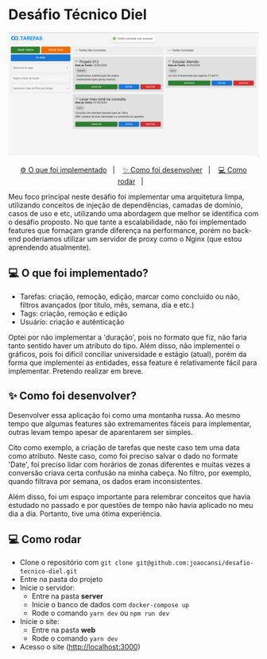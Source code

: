 # Desáfio Técnico Diel

<p align="center">
 <img src=".github/assets.png" width="750px" />
</p>

<p align="center">
 <a href="#-o-que-foi-implementado">⚙️ O que foi implementado</a>&nbsp;&nbsp;&nbsp;|&nbsp;&nbsp;&nbsp;
 <a href="#-como-foi-desenvolver">✨ Como foi desenvolver</a>&nbsp;&nbsp;&nbsp;|&nbsp;&nbsp;&nbsp;
 <a href="#-como-rodar">💻 Como rodar</a>&nbsp;&nbsp;&nbsp;|&nbsp;&nbsp;&nbsp;
</p> 

Meu foco principal neste desáfio foi implementar uma arquitetura limpa, utilizando conceitos de injeção de dependências, camadas de domínio, casos de uso e etc, utilizando uma abordagem que melhor se identifica com o desáfio proposto. No que tante a escalabilidade, não foi implementado features que fornaçam grande diferença na performance, porém no back-end poderiamos utilizar um servidor de proxy como o Nginx (que estou aprendendo atualmente).
 
## 💻 O que foi implementado?

- Tarefas: criação, remoção, edição, marcar como concluído ou não, filtros avançados (por título, mês, semana, dia e etc.)
- Tags: criação, remoção e edição
- Usuário: criação e autênticação

Optei por não implementar a 'duração', pois no formato que fiz, não faria tanto sentido haver um atributo do tipo. Além disso, não implementei o gráficos, pois foi difícil conciliar universidade e estágio (atual), porém da forma que implementei as entidades, essa feature é relativamente fácil para implementar. Pretendo realizar em breve. 

## ✨ Como foi desenvolver?

Desenvolver essa aplicação foi como uma montanha russa. Ao mesmo tempo que algumas features são extremamentes fáceis para implementar, outras levam tempo apesar de aparentarem ser simples. 

Cito como exemplo, a criação de tarefas que neste caso tem uma data como atributo. Neste caso, como foi preciso salvar o dado no formate 'Date', foi preciso lidar com horários de zonas diferentes e muitas vezes a conversão criava certa confusão na minha cabeça. No filtro, por exemplo, quando filtrava por semana, os dados eram inconsistentes.

Além disso, foi um espaço importante para relembrar conceitos que havia estudado no passado e por questões de tempo não havia aplicado no meu dia a dia. Portanto, tive uma ótima experiência.

## 💻 Como rodar

- Clone o repositório com `git clone git@github.com:joaocansi/desafio-tecnico-diel.git`
- Entre na pasta do projeto
- Inicie o servidor:
  - Entre na pasta **server**
  - Inicie o banco de dados com `docker-compose up`
  - Rode o comando `yarn dev` ou `npm run dev`
- Inicie o site:
  - Entre na pasta **web**
  - Rode o comando `yarn dev`
- Acesso o site ([http://localhost:3000](http://localhost:3000/logar))
